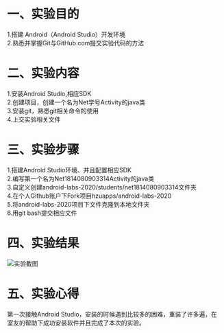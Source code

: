 # 一、实验目的
1.搭建 Android（Android Studio）开发环境  
2.熟悉并掌握Git与GitHub.com提交实验代码的方法

# 二、实验内容
1.安装Android Studio,相应SDK  
2.创建项目，创建一个名为Net学号Activity的java类  
3.安装git，熟悉git相关命令的使用  
4.上交实验相关文件

# 三、实验步骤
1.搭建Android Studio环境、并且配置相应SDK  
2.编写第一个名为Net1814080903314Activity的java类  
3.自定义创建android-labs-2020/students/net1814080903314文件夹  
4.在个人Github账户下Fork项目hzuapps/android-labs-2020  
5.将android-labs-2020项目下文件克隆到本地文件夹  
6.用git bash提交相应文件

# 四、实验结果

![实验截图](https://github.com/hzuapps/android-labs-2020/blob/master/students/net1814080903314/Haro%20warudo.png)

# 五、实验心得
第一次接触Android Studio，安装的时候遇到比较多的困难，重装了许多遍，在室友的帮助下成功安装软件并且完成了本次的实验。
